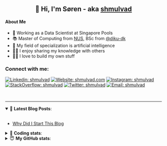 <h2 align="center">
	👋 Hi, I'm Søren - aka <a href="https://shmulvad.com">shmulvad</a>
</h2>

#### About Me
- 🤖 Working as a Data Scientist at Singapore Pools
- 📚 Master of Computing from [NUS], BSc from [@diku-dk]
- 🧠 My field of specialization is artificial intelligence
- 👨‍🏫 I enjoy sharing my knowledge with others
- 👨‍💻 I love to build my own stuff

### Connect with me:

[![Linkedin: shmulvad](https://img.shields.io/badge/shmulvad-blue?style=flat&logo=Linkedin&logoColor=white)][linkedin]
[![Website: shmulvad.com](https://img.shields.io/badge/shmulvad.com-47CCCC?&style=flat&logo=Google-Chrome&logoColor=white)][website]
[![Instagram: shmulvad](https://img.shields.io/badge/-@shmulvad-purple?style=flat&logo=Instagram&logoColor=white)][instagram]
[![StackOverflow: shmulvad](https://img.shields.io/badge/shmulvad-FE7A16?style=flat&logo=stack-overflow&logoColor=white)][stackOverflow]
[![Twitter: shmulvad](https://img.shields.io/badge/@shmulvad-1ca0f1?style=flat&logo=twitter&logoColor=white)][twitter]
[![Email: shmulvad](https://img.shields.io/badge/shmulvad-D14836?style=flat&logo=gmail&logoColor=white)][mail]

<br />

---

<details open>
 <summary>📕 <b>Latest Blog Posts</b>: </summary>

<br>

<!-- BLOG-POST-LIST:START -->
- [Why Did I Start This Blog](https://shmulvad.com/blog/why-did-start-this-blog)
<!-- BLOG-POST-LIST:END -->

</details>

<!-- --- -->

<details>
 <summary>🤖 <b>Coding stats</b>: </summary>

<br>

NOTE: Doesn't track coding at work or work done in environments such as Jupyter Notebooks.

<!--START_SECTION:waka-->
![Code Time](http://img.shields.io/badge/Code%20Time-1%2C617%20hrs%2024%20mins-blue)

**I'm a Night 🦉** 

```text
🌞 Morning    63 commits     ██░░░░░░░░░░░░░░░░░░░░░░░   8.82% 
🌆 Daytime    216 commits    ███████░░░░░░░░░░░░░░░░░░   30.25% 
🌃 Evening    274 commits    █████████░░░░░░░░░░░░░░░░   38.38% 
🌙 Night      161 commits    █████░░░░░░░░░░░░░░░░░░░░   22.55%

```


📊 **This Week I Spent My Time On** 

```text
💬 Programming Languages: 
Python                   7 hrs 17 mins       ███████████████░░░░░░░░░░   61.03% 
JavaScript               2 hrs 38 mins       █████░░░░░░░░░░░░░░░░░░░░   22.1% 
HTML                     1 hr 5 mins         ██░░░░░░░░░░░░░░░░░░░░░░░   9.15% 
Other                    45 mins             █░░░░░░░░░░░░░░░░░░░░░░░░   6.37% 
Text                     9 mins              ░░░░░░░░░░░░░░░░░░░░░░░░░   1.27%

🔥 Editors: 
VS Code                  11 hrs 15 mins      ███████████████████████░░   94.23% 
Zsh                      41 mins             █░░░░░░░░░░░░░░░░░░░░░░░░   5.77%

🐱‍💻 Projects: 
overvaagning-admin       8 hrs 12 mins       █████████████████░░░░░░░░   68.61% 
hit-locator              3 hrs 42 mins       ███████░░░░░░░░░░░░░░░░░░   30.99% 
overvaagning-sender      2 mins              ░░░░░░░░░░░░░░░░░░░░░░░░░   0.4%

```


 Last Updated on 18/11/2022 18:48:36 UTC
<!--END_SECTION:waka-->

</details>

<!-- --- -->

<details>
 <summary>😇 <b>My GitHub stats</b>: </summary>

<br>

<img align="left" alt="shmulvad's Github Stats" src="https://github-readme-stats.vercel.app/api?username=shmulvad&show_icons=true&hide_border=true" />

</details>



[website]: https://shmulvad.com
[twitter]: https://twitter.com/shmulvad
[linkedin]: https://linkedin.com/in/shmulvad
[instagram]: https://instagram.com/shmulvad
[stackOverflow]: https://stackoverflow.com/users/9248793/shmulvad
[mail]: mailto:shmulvad@gmail.com
[@diku-dk]: https://github.com/diku-dk
[github]: https://github.com/shmulvad
[NUS]: https://www.nus.edu.sg